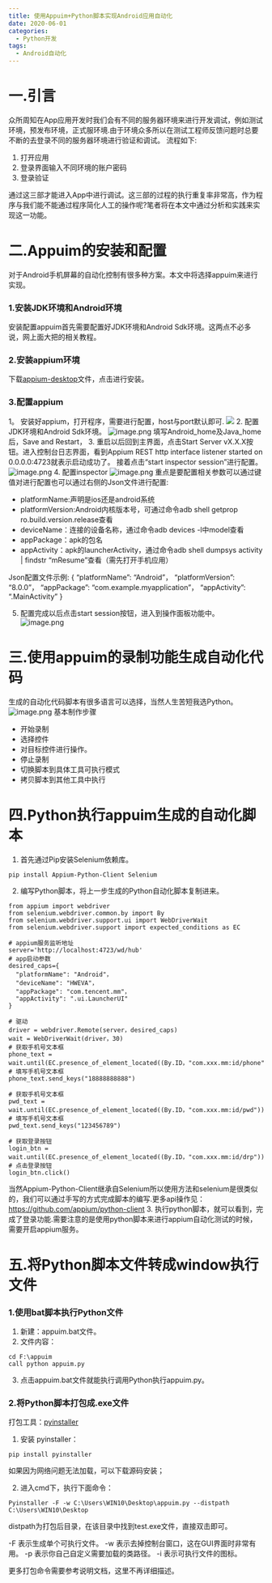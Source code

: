 ```yaml
---
title: 使用Appuim+Python脚本实现Android应用自动化
date: 2020-06-01
categories: 
  - Python开发
tags:
  - Android自动化
---
```


# 一.引言
众所周知在App应用开发时我们会有不同的服务器环境来进行开发调试，例如测试环境，预发布环境，正式服环境.由于环境众多所以在测试工程师反馈问题时总要不断的去登录不同的服务器环境进行验证和调试。
流程如下:
1. 打开应用
2. 登录界面输入不同环境的账户密码
3. 登录验证

通过这三部才能进入App中进行调试。这三部的过程的执行重复率非常高，作为程序与我们能不能通过程序简化人工的操作呢?笔者将在本文中通过分析和实践来实现这一功能。

# 二.Appuim的安装和配置
对于Android手机屏幕的自动化控制有很多种方案。本文中将选择appuim来进行实现。

### 1.安装JDK环境和Android环境
安装配置appuim首先需要配置好JDK环境和Android Sdk环境。这两点不必多说，网上面大把的相关教程。

### 2.安装appium环境
下载[appium-desktop](https://github.com/appium/appium-desktop/releases)文件，点击进行安装。

### 3.配置appium
1。 安装好appium，打开程序，需要进行配置，host与port默认即可.
![](/images/d0f712c364c8a3d054af062e1f9c262f.webp)
2. 配置JDK环境和Android Sdk环境。
![image.png](/images/e95578bc216a6335f08f5dda715b6435.webp)
填写Android_home及Java_home后，Save and Restart，
3. 重启以后回到主界面，点击Start Server vX.X.X按钮。进入控制台日志界面，看到Appium REST http interface listener started on 0.0.0.0:4723就表示启动成功了。
接着点击“start inspector session”进行配置。
![image.png](/images/101a9e35ee5fce59554f46bb943f6d53.webp)
4. 配置inspector
![image.png](/images/b23373ccfeaf2f1fac77515f8b42b36e.webp)
重点是要配置相关参数可以通过键值对进行配置也可以通过右侧的Json文件进行配置:
- platformName:声明是ios还是android系统
- platformVersion:Android内核版本号，可通过命令adb shell getprop ro.build.version.release查看
- deviceName：连接的设备名称，通过命令adb devices -l中model查看
- appPackage：apk的包名
- appActivity：apk的launcherActivity，通过命令adb shell dumpsys activity | findstr “mResume”查看（需先打开手机应用）

Json配置文件示例:
{
“platformName”: “Android”，
“platformVersion”: “8.0.0”，
“appPackage”: “com.example.myapplication”，
“appActivity”: “.MainActivity”
}

5. 配置完成以后点击start session按钮，进入到操作面板功能中。
![image.png](/images/3a1f5f85e1d8e8b27e46f136eee00a14.webp)

# 三.使用appuim的录制功能生成自动化代码
生成的自动化代码脚本有很多语言可以选择，当然人生苦短我选Python。
![image.png](/images/4c33421cdc0627919ffc112c01005f24.webp)
基本制作步骤
- 开始录制
- 选择控件
- 对目标控件进行操作。
- 停止录制
- 切换脚本到具体工具可执行模式
- 拷贝脚本到其他工具中执行

# 四.Python执行appuim生成的自动化脚本
1. 首先通过Pip安装Selenium依赖库。
```
pip install Appium-Python-Client Selenium
```
2. 编写Python脚本，将上一步生成的Python自动化脚本复制进来。
```
from appium import webdriver
from selenium.webdriver.common.by import By
from selenium.webdriver.support.ui import WebDriverWait
from selenium.webdriver.support import expected_conditions as EC

# appium服务监听地址
server='http://localhost:4723/wd/hub'
# app启动参数
desired_caps={
  "platformName": "Android"，
  "deviceName": "HWEVA"，
  "appPackage": "com.tencent.mm"，
  "appActivity": ".ui.LauncherUI"
}

# 驱动
driver = webdriver.Remote(server，desired_caps)
wait = WebDriverWait(driver，30)
# 获取手机号文本框
phone_text = wait.until(EC.presence_of_element_located((By.ID，"com.xxx.mm:id/phone")))
# 填写手机号文本框
phone_text.send_keys("18888888888")

# 获取手机号文本框
pwd_text = wait.until(EC.presence_of_element_located((By.ID，"com.xxx.mm:id/pwd")))
# 填写手机号文本框
pwd_text.send_keys("123456789")

# 获取登录按钮
login_btn = wait.until(EC.presence_of_element_located((By.ID，"com.xxx.mm:id/drp")))
# 点击登录按钮
login_btn.click()
```
当然Appium-Python-Client继承自Selenium所以使用方法和selenium是很类似的，我们可以通过手写的方式完成脚本的编写.更多api操作见：https://github.com/appium/python-client
3. 执行python脚本，就可以看到，完成了登录功能.需要注意的是使用python脚本来进行appium自动化测试的时候，需要开启appium服务。


# 五.将Python脚本文件转成window执行文件
### 1.使用bat脚本执行Python文件
1. 新建：appuim.bat文件。
2. 文件内容：
```
cd F:\appuim
call python appuim.py
```
3. 点击appuim.bat文件就能执行调用Python执行appuim.py。
### 2.将Python脚本打包成.exe文件
打包工具：[pyinstaller](http://www.pyinstaller.org/)
1. 安装 pyinstaller：
```
pip install pyinstaller
```
如果因为网络问题无法加载，可以下载源码安装；

2. 进入cmd下，执行下面命令：
```
Pyinstaller -F -w C:\Users\WIN10\Desktop\appuim.py --distpath C:\Users\WIN10\Desktop
```
distpath为打包后目录，在该目录中找到test.exe文件，直接双击即可。

-F 表示生成单个可执行文件。
-w 表示去掉控制台窗口，这在GUI界面时非常有用。
-p 表示你自己自定义需要加载的类路径。
-i 表示可执行文件的图标。

更多打包命令需要参考说明文档，这里不再详细描述。